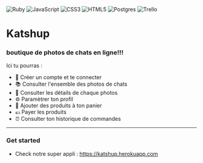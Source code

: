 ![Ruby](https://img.shields.io/badge/ruby-%23CC342D.svg?style=for-the-badge&logo=ruby&logoColor=white)
![JavaScript](https://img.shields.io/badge/javascript-%23323330.svg?style=for-the-badge&logo=javascript&logoColor=%23F7DF1E)
![CSS3](https://img.shields.io/badge/css3-%231572B6.svg?style=for-the-badge&logo=css3&logoColor=white)
![HTML5](https://img.shields.io/badge/html5-%23E34F26.svg?style=for-the-badge&logo=html5&logoColor=white)
![Postgres](https://img.shields.io/badge/postgres-%23316192.svg?style=for-the-badge&logo=postgresql&logoColor=white)
![Trello](https://img.shields.io/badge/Trello-%23026AA7.svg?style=for-the-badge&logo=Trello&logoColor=white)

# Katshup

### boutique de photos de chats en ligne!!!

Ici tu pourras :

- 📒 Créer un compte et te connecter
- 📚 Consulter l'ensemble des photos de chats
- 👀 Consulter les détails de chaque photos
- ⚙️ Paramètrer ton profil
- 🛒 Ajouter des produits à ton panier
- 💶 Payer les produits
- ⏰ Consulter ton historique de commandes

---

### Get started

- Check notre super appli : https://katshup.herokuapp.com
